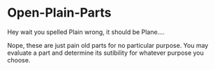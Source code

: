 # Open-Plain-Parts

Hey wait you spelled Plain wrong, it should be Plane....

Nope, these are just pain old parts for no particular purpose. You may evaluate a part and determine its sutibility for whatever purpose you choose.  
